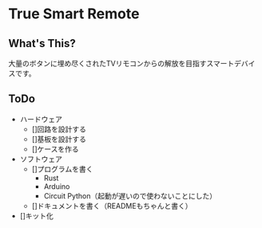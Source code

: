 # True Smart Remote

## What's This?
大量のボタンに埋め尽くされたTVリモコンからの解放を目指すスマートデバイスです。

## ToDo
- ハードウェア
    - []回路を設計する
    - []基板を設計する
    - []ケースを作る
- ソフトウェア
    - []プログラムを書く
        - Rust
        - Arduino
        - Circuit Python（起動が遅いので使わないことにした）
    - []ドキュメントを書く（READMEもちゃんと書く）
- []キット化